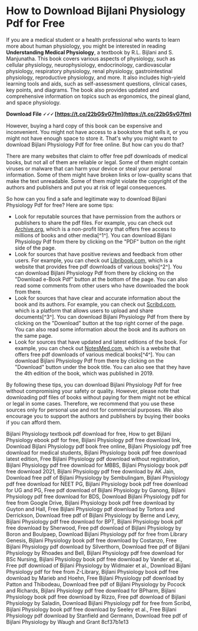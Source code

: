 # How to Download Bijlani Physiology Pdf for Free
 
If you are a medical student or a health professional who wants to learn more about human physiology, you might be interested in reading **Understanding Medical Physiology**, a textbook by R.L. Bijlani and S. Manjunatha. This book covers various aspects of physiology, such as cellular physiology, neurophysiology, endocrinology, cardiovascular physiology, respiratory physiology, renal physiology, gastrointestinal physiology, reproductive physiology, and more. It also includes high-yield learning tools and aids, such as self-assessment questions, clinical cases, key points, and diagrams. The book also provides updated and comprehensive information on topics such as ergonomics, the pineal gland, and space physiology.
 
**Download File 🗸🗸🗸 [https://t.co/22bGSvG7fm](https://t.co/22bGSvG7fm)**


 
However, buying a hard copy of this book can be expensive and inconvenient. You might not have access to a bookstore that sells it, or you might not have enough space to store it. That's why you might want to download Bijlani Physiology Pdf for free online. But how can you do that?
 
There are many websites that claim to offer free pdf downloads of medical books, but not all of them are reliable or legal. Some of them might contain viruses or malware that can harm your device or steal your personal information. Some of them might have broken links or low-quality scans that make the text unreadable. Some of them might violate the copyright of the authors and publishers and put you at risk of legal consequences.
 
So how can you find a safe and legitimate way to download Bijlani Physiology Pdf for free? Here are some tips:
 
- Look for reputable sources that have permission from the authors or publishers to share the pdf files. For example, you can check out [Archive.org](https://archive.org/details/understandingmed0000bijl), which is a non-profit library that offers free access to millions of books and other media[^1^]. You can download Bijlani Physiology Pdf from there by clicking on the "PDF" button on the right side of the page.
- Look for sources that have positive reviews and feedback from other users. For example, you can check out [Libribook.com](https://libribook.com/ebook/16998/understanding-medical-physiology-4th-edition-pdf), which is a website that provides free pdf downloads of various books[^2^]. You can download Bijlani Physiology Pdf from there by clicking on the "Download e-Book Pdf" button at the bottom of the page. You can also read some comments from other users who have downloaded the book from there.
- Look for sources that have clear and accurate information about the book and its authors. For example, you can check out [Scribd.com](https://www.scribd.com/document/436837190/R-L-Bijlani-Understanding-Medical-Physiology-PDF-2), which is a platform that allows users to upload and share documents[^3^]. You can download Bijlani Physiology Pdf from there by clicking on the "Download" button at the top right corner of the page. You can also read some information about the book and its authors on the same page.
- Look for sources that have updated and latest editions of the book. For example, you can check out [NotesMed.com](https://notesmed.com/physiology-pdf-books-free-download/), which is a website that offers free pdf downloads of various medical books[^4^]. You can download Bijlani Physiology Pdf from there by clicking on the "Download" button under the book title. You can also see that they have the 4th edition of the book, which was published in 2019.

By following these tips, you can download Bijlani Physiology Pdf for free without compromising your safety or quality. However, please note that downloading pdf files of books without paying for them might not be ethical or legal in some cases. Therefore, we recommend that you use these sources only for personal use and not for commercial purposes. We also encourage you to support the authors and publishers by buying their books if you can afford them.
 
Bijlani Physiology textbook pdf download for free,  How to get Bijlani Physiology ebook pdf for free,  Bijlani Physiology pdf free download link,  Download Bijlani Physiology pdf book free online,  Bijlani Physiology pdf free download for medical students,  Bijlani Physiology book pdf free download latest edition,  Free Bijlani Physiology pdf download without registration,  Bijlani Physiology pdf free download for MBBS,  Bijlani Physiology book pdf free download 2021,  Bijlani Physiology pdf free download by AK Jain,  Download free pdf of Bijlani Physiology by Sembulingam,  Bijlani Physiology pdf free download for NEET PG,  Bijlani Physiology book pdf free download for UG and PG,  Free pdf download of Bijlani Physiology by Ganong,  Bijlani Physiology pdf free download for BDS,  Download Bijlani Physiology pdf for free from Google Drive,  Bijlani Physiology book pdf free download by Guyton and Hall,  Free Bijlani Physiology pdf download by Tortora and Derrickson,  Download free pdf of Bijlani Physiology by Berne and Levy,  Bijlani Physiology pdf free download for BPT,  Bijlani Physiology book pdf free download by Sherwood,  Free pdf download of Bijlani Physiology by Boron and Boulpaep,  Download Bijlani Physiology pdf for free from Library Genesis,  Bijlani Physiology book pdf free download by Costanzo,  Free Bijlani Physiology pdf download by Silverthorn,  Download free pdf of Bijlani Physiology by Rhoades and Bell,  Bijlani Physiology pdf free download for BSc Nursing,  Bijlani Physiology book pdf free download by Vander et al.,  Free pdf download of Bijlani Physiology by Widmaier et al.,  Download Bijlani Physiology pdf for free from Z-Library,  Bijlani Physiology book pdf free download by Marieb and Hoehn,  Free Bijlani Physiology pdf download by Patton and Thibodeau,  Download free pdf of Bijlani Physiology by Pocock and Richards,  Bijlani Physiology pdf free download for BPharm,  Bijlani Physiology book pdf free download by Rizzo,  Free pdf download of Bijlani Physiology by Saladin,  Download Bijlani Physiology pdf for free from Scribd,  Bijlani Physiology book pdf free download by Seeley et al.,  Free Bijlani Physiology pdf download by Stanfield and Germann,  Download free pdf of Bijlani Physiology by Waugh and Grant
 8cf37b1e13
 
